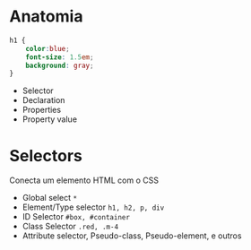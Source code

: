 # Anatomia

```css
h1 {
    color:blue;
    font-size: 1.5em;
    background: gray;
}
```

* Selector 
* Declaration
* Properties
* Property value

# Selectors 

Conecta um elemento HTML  com o CSS

* Global select `*`
* Element/Type selector `h1, h2, p, div`
* ID Selector `#box, #container`
* Class Selector `.red, .m-4`
* Attribute selector, Pseudo-class, Pseudo-element, e outros